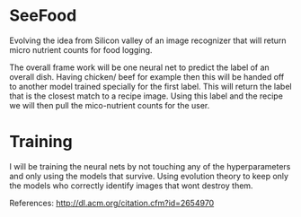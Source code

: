 # SeeFood

Evolving the idea from Silicon valley of an image recognizer that will return micro nutrient counts for food logging.

The overall frame work will be one neural net to predict the label of an overall dish. Having chicken/ beef for example then this will be handed off to another model trained specially for the first label. This will return the label that is the closest match to a recipe image. Using this label  and the recipe we will then pull the mico-nutrient counts for the user.

# Training

I will be training the neural nets by not touching any of the hyperparameters and only using the models that survive. Using evolution theory to keep only the models who correctly identify images that wont destroy them.


References:
http://dl.acm.org/citation.cfm?id=2654970
